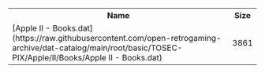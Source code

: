 <table>
<tr><th>Name</th><th>Size</th></tr>
<tr><td>
[Apple II - Books.dat](https://raw.githubusercontent.com/open-retrogaming-archive/dat-catalog/main/root/basic/TOSEC-PIX/Apple/II/Books/Apple II - Books.dat)
</td><td>3861</td></tr>
</table>
